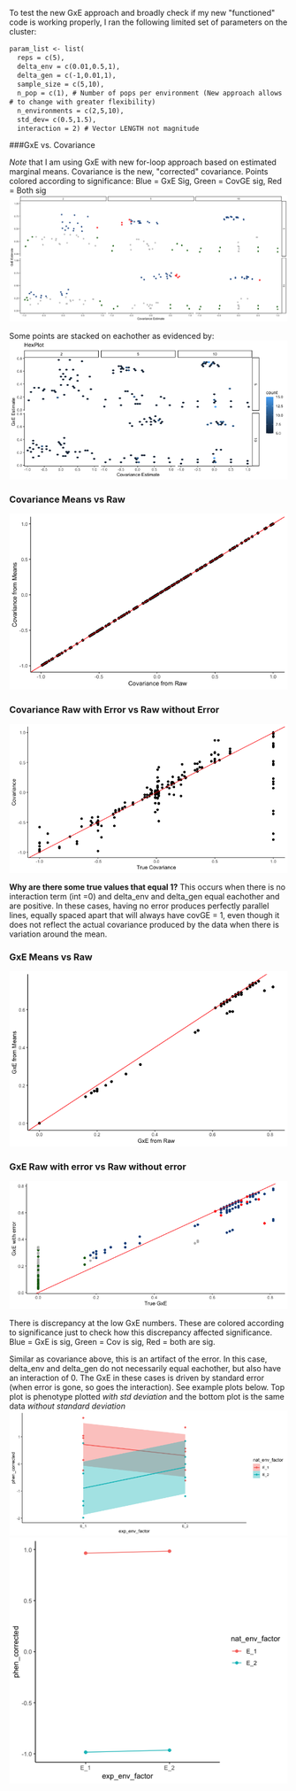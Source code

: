 To test the new GxE approach and broadly check if my new "functioned" code is working properly, I ran the following limited set of parameters on the cluster: 

```{r}
param_list <- list( 
  reps = c(5), 
  delta_env = c(0.01,0.5,1),
  delta_gen = c(-1,0.01,1),
  sample_size = c(5,10),
  n_pop = c(1), # Number of pops per environment (New approach allows # to change with greater flexibility)
  n_environments = c(2,5,10),
  std_dev= c(0.5,1.5),
  interaction = 2) # Vector LENGTH not magnitude

```
###GxE vs. Covariance

*Note* that I am using GxE with new for-loop approach based on estimated marginal means. Covariance is the new, "corrected" covariance. 
Points colored according to significance: Blue = GxE Sig, Green = CovGE sig, Red = Both sig
![image](https://github.com/RCN-ECS/CnGV/blob/master/results/notebook_figs/619_covGxE.png)

Some points are stacked on eachother as evidenced by: 
![image](https://github.com/RCN-ECS/CnGV/blob/master/results/notebook_figs/619_Hex.png)

### Covariance Means vs Raw
![image](https://github.com/RCN-ECS/CnGV/blob/master/results/notebook_figs/619_CovMeansRaw.png)

### Covariance Raw with Error vs Raw without Error
![image](https://github.com/RCN-ECS/CnGV/blob/master/results/notebook_figs/619_CovErrvsNoerror.png)

**Why are there some true values that equal 1?** 
This occurs when there is no interaction term (int =0) and delta_env and delta_gen equal eachother and are positive. In these cases, having no error produces perfectly parallel lines, equally spaced apart that will always have covGE = 1, even though it does not reflect the actual covariance produced by the data when there is variation around the mean. 

### GxE Means vs Raw
![image](https://github.com/RCN-ECS/CnGV/blob/master/results/notebook_figs/619_GxE_meanvsRaw.png)

### GxE Raw with error vs Raw without error
![image](https://github.com/RCN-ECS/CnGV/blob/master/results/notebook_figs/619_GxENEvsE.png)

There is discrepancy at the low GxE numbers. These are colored according to significance just to check how this discrepancy affected significance. Blue = GxE is sig, Green = Cov is sig, Red = both are sig. 

Similar as covariance above, this is an artifact of the error. In this case, delta_env and delta_gen do not necessarily equal eachother, but also have an interaction of 0. The GxE in these cases is driven by standard error (when error is gone, so goes the interaction). See example plots below. Top plot is phenotype plotted *with std deviation* and the bottom plot is the same data *without standard deviation*
![image](https://github.com/RCN-ECS/CnGV/blob/master/results/notebook_figs/619_GxEerror_phen.png)
![image](https://github.com/RCN-ECS/CnGV/blob/master/results/notebook_figs/619_GxEnoerror_phen.png)
